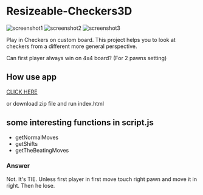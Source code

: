 # Resizeable-Checkers3D

![screenshot1](https://user-images.githubusercontent.com/22799520/162377141-cc9e1b7f-6fc6-4dbb-9b7a-cf94a71db9ab.png)
![screenshot2](https://user-images.githubusercontent.com/22799520/162377149-991890ed-5b4f-42c5-a25f-9a071f8aff14.png)
![screenshot3](https://user-images.githubusercontent.com/22799520/162377251-5c65879b-a884-4f19-a74e-837dcb85d9b8.png)

Play in Checkers on custom board. 
This project helps you to look at checkers from a different more general perspective.


Can first player always win on 4x4 board? (For 2 pawns setting)

## How use app
[CLICK HERE](https://wid-mo.github.io/Resizeable-Checkers3D/)  

or download zip file and run index.html

## some interesting functions in script.js
- getNormalMoves
- getShifts
- getTheBeatingMoves



### Answer
Not. It's TIE. Unless first player in first move touch right pawn and move it in right. Then he lose.
